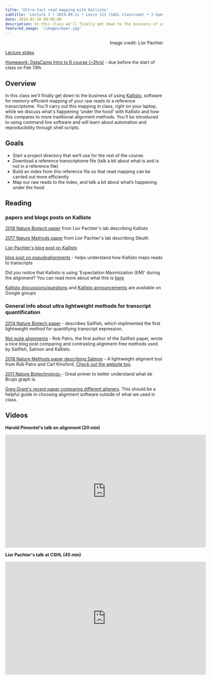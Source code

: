 ```yaml
---
title: 'Ultra-fast read mapping with Kallisto'
subtitle: 'Lecture 3 • 2019.09.11 • Levin 111 (SAIL classroom) • 3-5pm'
date: 2019-01-10 00:00:00
description: In this class we'll finally get down to the business of using Kallisto for memory-efficient mapping of your raw reads.  You'll carry out this mapping in class, right on your laptop, while we discuss what's happening under the hood. During this process, we'll touch on a range of topics, from reference files, to command line basics, and using shell scripts for automation and reproducibility.
featured_image: '/images/bear.jpg'
---
```


<div style="text-align: right"> Image credit: Lior Pachter </div>

[Lecture slides](https://www.icloud.com/keynote/02_yytlVoDebEIXctpJFMIkrg#Lecture03%5FKallistoAlignments)

[Homework: DataCamp Intro to R course (~2hrs)](https://www.datacamp.com/courses/free-introduction-to-r) - due before the start of class on Feb 13th. 


## Overview

In this class we'll finally get down to the business of using [Kallisto](https://pachterlab.github.io/kallisto/about), software for memory-efficient mapping of your raw reads to a reference transcriptome.  You'll carry out this mapping in class, right on your laptop, while we discuss what's happening 'under the hood' with Kallisto and how this compares to more traditional alignment methods.  You'll be introduced to using command line software and will learn about automation and reproducibility through shell scripts.

## Goals

* Start a project directory that we’ll use for the rest of the course.
* Download a reference transcriptome file (talk a bit about what is and is not in a reference file)
* Build an index from this reference file so that read mapping can be carried out more efficiently
* Map our raw reads to the index, and talk a bit about what’s happening under the hood


## Reading

### papers and blogs posts on Kallisto

[2016 Nature Biotech paper](http://DIYtranscriptomics.github.io/Reading/files/Kallisto.pdf) from Lior Pachter's lab describing Kallisto

[2017 Nature Methods paper](http://DIYtranscriptomics.github.io/Reading/files/sleuth.pdf) from Lior Pachter's lab describing Sleuth

[Lior Pachter's blog post on Kallisto](https://liorpachter.wordpress.com/2015/05/10/near-optimal-rna-seq-quantification-with-kallisto/)

[blog post on pseudoalignments](http://tinyheero.github.io/2015/09/02/pseudoalignments-kallisto.html) - helps understand how Kallisto maps reads to transcripts

Did you notice that Kallisto is using 'Expectation Maximization (EM)' during the alignment?  You can read more about what this is [here](http://DIYtranscriptomics.github.io/Reading/files/EM.pdf)

[Kallisto discussions/questions](https://groups.google.com/forum/#!forum/kallisto-sleuth-users) and [Kallisto announcements](https://groups.google.com/forum/#!forum/kallisto-sleuth-announcements) are available on Google groups

### General info about ultra lightweight methods for transcript quantification

[2014 Nature Biotech paper](http://DIYtranscriptomics.github.io/Reading/files/Sailfish.pdf) - describes Sailfish, which implimented the first lightweight method for quantifying transcript expression.

[Not quite alignments](http://robpatro.com/blog/?p=248) - Rob Patro, the first author of the Sailfish paper, wrote a nice blog post comparing and contrasting alignment-free methods used by Sailfish, Salmon and Kallisto.

[2018 Nature Methods paper describing Salmon](https://www.nature.com/articles/nmeth.4197) - A lightweight aligment tool from Rob Patro and Carl Kinsford.   [Check out the website too](https://combine-lab.github.io/salmon/).

[2011 Nature Biotechnology ](http://DIYtranscriptomics.github.io/Reading/files/deBruijn.pdf) - Great primer to better understand what de Bruijn graph is.

[Greg Grant's recent paper comparing different aligners](http://DIYtranscriptomics.github.io/Reading/files/gregGrant_aligners_natMeth.pdf).  This should be a helpful guide in choosing alignment software outside of what we used in class.

## Videos

**Harold Pimentel's talk on alignment (20 min)**

<iframe src="https://www.youtube.com/embed/b4tVokh6Law" width="640" height="360" frameborder="0" allowfullscreen></iframe>

**Lior Pachter's talk at CSHL (45 min)**

<iframe src="https://www.youtube.com/embed/5NiFibnbE8o" width="640" height="360" frameborder="0" allowfullscreen></iframe>
